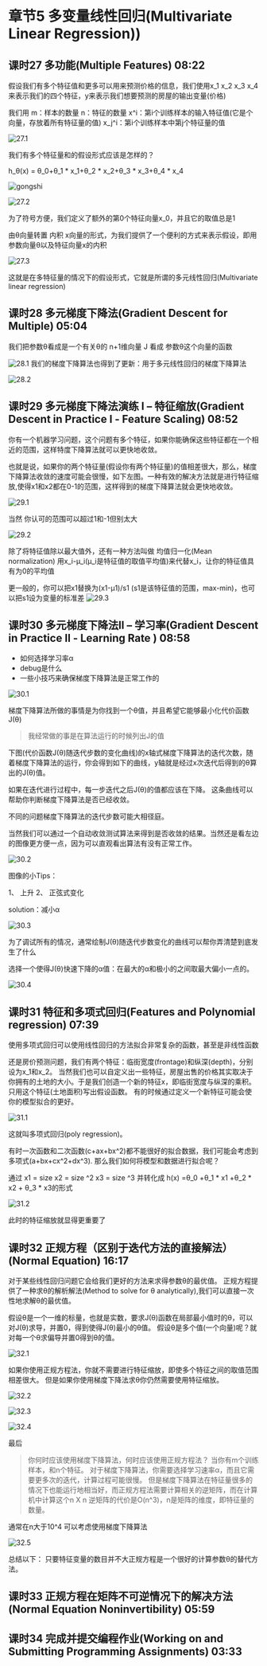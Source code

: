 章节5 多变量线性回归(Multivariate Linear Regression))
===

## 课时27  多功能(Multiple Features)    08:22

假设我们有多个特征值和更多可以用来预测价格的信息，我们使用x_1 x_2 x_3 x_4来表示我们的四个特征，y来表示我们想要预测的房屋的输出变量(价格)

我们用
m：样本的数量
n：特征的数量
x^i：第i个训练样本的输入特征值(它是个向量，存放着所有特征量的值)
x_j^i：第i个训练样本中第j个特征量的值

![27.1](http://m.qpic.cn/psb?/V12umJF70r2BEK/ISAgi8az8axPHsP7Gi0PsScijNmY00nPWmL7xe4AFZ4!/b/dN0AAAAAAAAA&bo=LQRcAgAAAAARF1c!&rf=viewer_4)

我们有多个特征量和的假设形式应该是怎样的？

h_θ(x) = θ_0+θ_1 * x_1+θ_2 * x_2+θ_3 * x_3+θ_4 * x_4

![gongshi](http://m.qpic.cn/psb?/V12umJF70r2BEK/iH2O7kxks5kCD9jYHIecdvPDzoHALTQUiuAjPbyyy2Y!/b/dAsBAAAAAAAA&bo=yAJDAAAAAAARF6k!&rf=viewer_4)

![27.2](http://m.qpic.cn/psb?/V12umJF70r2BEK/U8.r9PTZg8ajelATxg5Tc6qpITOevWet*pCUcs.40Ww!/b/dN4AAAAAAAAA&bo=KQQ*AgAAAAARFzA!&rf=viewer_4)

为了符号方便，我们定义了额外的第0个特征向量x_0，并且它的取值总是1

由θ向量转置 内积 x向量的形式，为我们提供了一个便利的方式来表示假设，即用参数向量θ以及特征向量x的内积

![27.3](http://m.qpic.cn/psb?/V12umJF70r2BEK/osbaO999aOOp61Ju5GW*6B.K4Eb1LAx5l2lVwSj48XM!/b/dPQAAAAAAAAA&bo=SARAAgAAAAARBz4!&rf=viewer_4)

这就是在多特征量的情况下的假设形式，它就是所谓的多元线性回归(Multivariate linear regression)


## 课时28  多元梯度下降法(Gradient Descent for Multiple)    05:04


我们把参数θ看成是一个有关θ的 n+1维向量
J 看成 参数θ这个向量的函数

![28.1](http://m.qpic.cn/psb?/V12umJF70r2BEK/QW*fG3zKgqiQ7N.0rQ3pTfGZ1BGY4f.xf8OdptGQi94!/b/dN8AAAAAAAAA&bo=NQRwAgAAAAARB3M!&rf=viewer_4)
我们的梯度下降算法也得到了更新：用于多元线性回归的梯度下降算法

![28.2](http://m.qpic.cn/psb?/V12umJF70r2BEK/QW*fG3zKgqiQ7N.0rQ3pTfGZ1BGY4f.xf8OdptGQi94!/b/dN8AAAAAAAAA&bo=NQRwAgAAAAARF2M!&rf=viewer_4)

## 课时29  多元梯度下降法演练 I – 特征缩放(Gradient Descent in Practice Ⅰ - Feature Scaling)   08:52

你有一个机器学习问题，这个问题有多个特征，如果你能确保这些特征都在一个相近的范围，这样特度下降算法就可以更快地收敛。

也就是说，如果你的两个特征量(假设你有两个特征量)的值相差很大，那么，梯度下降算法收敛的速度可能会很慢，如下左图。一种有效的解决方法就是进行特征缩放,使得x1和x2都在0-1的范围，这样得到的梯度下降算法就会更快地收敛。

![29.1](http://m.qpic.cn/psb?/V12umJF70r2BEK/bBcOqAQC8Jm.cPIRwNTU4k*7Oh7ZI*hDFNJawS2B9c8!/b/dIIBAAAAAAAA&bo=jwUZAwAAAAARF7A!&rf=viewer_4)

当然 你认可的范围可以超过1和-1但别太大

![29.2](http://m.qpic.cn/psb?/V12umJF70r2BEK/fr5bUmTa4C5RgOJc0YxrJ0quzExKRi0X0fswlLwFU38!/b/dN4AAAAAAAAA&bo=eQUDAwAAAAARF1w!&rf=viewer_4)

除了将特征值除以最大值外，还有一种方法叫做 均值归一化(Mean normalization)
用x_i-μ_i(μ_i是特征值的取值平均值)来代替x_i，让你的特征值具有为0的平均值

更一般的，你可以把x1替换为(x1-μ1)/s1  (s1是该特征值的范围，max-min)，也可以把s1设为变量的标准差
![29.3](http://m.qpic.cn/psb?/V12umJF70r2BEK/YoxI7GVMauHBc4Q1j1Jr2j8Jt*R1qy98V4w.HH0D1Gk!/b/dN4AAAAAAAAA&bo=aQUdAwAAAAARB0I!&rf=viewer_4)

## 课时30  多元梯度下降法II – 学习率(Gradient Descent in Practice Ⅱ - Learning Rate ) 08:58

* 如何选择学习率α
* debug是什么
* 一些小技巧来确保梯度下降算法是正常工作的

![30.1](http://m.qpic.cn/psb?/V12umJF70r2BEK/oyxeOP.WTN1wuDk6zPiNDp0NjYz2qkfY.REsfS0KVIw!/b/dN8AAAAAAAAA&bo=GQREAgAAAAARF3s!&rf=viewer_4)

梯度下降算法所做的事情是为你找到一个θ值，并且希望它能够最小化代价函数J(θ)
> 我经常做的事是在算法运行的时候列出J的值

下图(代价函数J(θ)随迭代步数的变化曲线)的x轴式梯度下降算法的迭代次数，随着梯度下降算法的运行，你会得到如下的曲线，y轴就是经过x次迭代后得到的θ算出的J(θ)值。

如果在迭代进行过程中，每一步迭代之后J(θ)的值都应该在下降。
这条曲线可以帮助你判断梯度下降算法是否已经收敛。

不同的问题梯度下降算法的迭代步数可能大相径庭。

当然我们可以通过一个自动收敛测试算法来得到是否收敛的结果。当然还是看左边的图像更方便一点，因为可以直观看出算法有没有正常工作。

![30.2](http://m.qpic.cn/psb?/V12umJF70r2BEK/NGNj9hO0vUbP4wYOOLjw9GmcC8kouwFfiu8OCM2HLVY!/b/dGwBAAAAAAAA&bo=LQRFAgAAAAARF04!&rf=viewer_4)

图像的小Tips：

1、 上升
2、 正弦式变化

solution：减小α

![30.3](http://m.qpic.cn/psb?/V12umJF70r2BEK/oo5kgHZyYF4l9D9tQgdjIbct2gsuQH.5*Y56U3nvRng!/b/dN8AAAAAAAAA&bo=GARKAgAAAAARF3Q!&rf=viewer_4)

为了调试所有的情况，通常绘制J(θ)随迭代步数变化的曲线可以帮你弄清楚到底发生了什么

选择一个使得J(θ)快速下降的α值：在最大的α和极小的之间取最大偏小一点的。

![30.4](http://m.qpic.cn/psb?/V12umJF70r2BEK/GXBecEfVal5tAk6LNUHTox*Fn5Cct11u2KJ3AuKtg.A!/b/dPQAAAAAAAAA&bo=MgRvAgAAAAARB2s!&rf=viewer_4)

## 课时31  特征和多项式回归(Features and Polynomial regression)  07:39

使用多项式回归可以使用线性回归的方法拟合非常复杂的函数，甚至是非线性函数

还是房价预测问题，我们有两个特征：临街宽度(frontage)和纵深(depth)，分别设为x_1和x_2。
当然我们也可以自定义出一些特征，房屋出售的价格其实取决于
你拥有的土地的大小。于是我们创造一个新的特征x，即临街宽度与纵深的乘积。只用这个特征(土地面积)写出假设函数。
有的时候通过定义一个新特征可能会使你的模型拟合的更好。

![31.1](http://m.qpic.cn/psb?/V12umJF70r2BEK/O7tAJ7NXxiC4sI.wfp3TbwFTiHReUV.C12kcSwFf7Lw!/b/dIUBAAAAAAAA&bo=LQQ.AgAAAAARByU!&rf=viewer_4)

这就叫多项式回归(poly regression)。

有时一次函数和二次函数(c+ax+bx^2)都不能很好的拟合数据，我们可能会考虑到多项式(a+bx+cx^2+dx^3).
那么我们如何将模型和数据进行拟合呢？

通过
x1 = size
x2 = size ^2
x3 = size ^3
并转化成 h(x) =θ_0 +θ_1 * x1 +θ_2 * x2 + θ_3 * x3的形式

![31.2](http://m.qpic.cn/psb?/V12umJF70r2BEK/bAEUfRfA7siCc22WUYyyvThAgxpA8YjED.ewgKrqx00!/b/dA0BAAAAAAAA&bo=SgRiAgAAAAARFw4!&rf=viewer_4)

此时的特征缩放就显得更重要了

## 课时32  正规方程（区别于迭代方法的直接解法）(Normal Equation)  16:17

对于某些线性回归问题它会给我们更好的方法来求得参数θ的最优值。
正规方程提供了一种求θ的解析解法(Method to solve for θ analytically),我们可以直接一次性地求解θ的最优值。

假设θ是一个一维的标量，也就是实数，要求J(θ)函数在局部最小值时的θ，可以对J(θ)求导，并置0，得到使得J(θ)最小的θ值。
假设θ是多个值(一个向量)呢？就对每一个θ求偏导并置0得到θ的值。

![32.1](http://m.qpic.cn/psb?/V12umJF70r2BEK/fuMIo2ZP2dcK9wivHTHz3cJCH3ufvv.3ccNJWItbKjk!/b/dN8AAAAAAAAA&bo=fQX6AgAAAAARB7A!&rf=viewer_4)


如果你使用正规方程法，你就不需要进行特征缩放，即使多个特征之间的取值范围相差很大。
但是如果你使用梯度下降法求θ你仍然需要使用特征缩放。

![32.2](http://m.qpic.cn/psb?/V12umJF70r2BEK/54IcIrdiL8gdAVbGnht5m48F6SxWvt3ZWm0INwr2Eac!/b/dA0BAAAAAAAA&bo=cwUGAwAAAAARF1M!&rf=viewer_4)

![32.3](http://m.qpic.cn/psb?/V12umJF70r2BEK/h6G6xCVb4Phh4tONwWhipaukJCVpyrO3vNgu4V7QvM8!/b/dD0BAAAAAAAA&bo=YgX3AgAAAAARF7I!&rf=viewer_4)

![32.4](http://m.qpic.cn/psb?/V12umJF70r2BEK/Tpu0Fwsm0tF7e*eNLp1jMMu6GqeCeVidWpVH9vVfTW4!/b/dAsBAAAAAAAA&bo=XgUuAwAAAAARF1Y!&rf=viewer_4)

最后
> 你何时应该使用梯度下降算法，何时应该使用正规方程法？
当你有m个训练样本，和n个特征。
对于梯度下降算法，你需要选择学习速率α，而且它需要更多次的迭代，计算过程可能很慢。
但是梯度下降算法在特征量很多的情况下也能运行地相当好，而正规方程法需要计算相关的逆矩阵，而在计算机中计算这个n X n 逆矩阵的代价是O(n^3)，n是矩阵的维度，即特征量的数量。

通常在n大于10^4 可以考虑使用梯度下降算法

![32.5](http://m.qpic.cn/psb?/V12umJF70r2BEK/HnBSeuF6c5LDmhcypTGozZ62CI8MpYKQ.DOgWoyqTlE!/b/dA0BAAAAAAAA&bo=lwXrAgAAAAARF1s!&rf=viewer_4)

总结以下：
只要特征变量的数目并不大正规方程是一个很好的计算参数θ的替代方法。

## 课时33  正规方程在矩阵不可逆情况下的解决方法(Normal Equation Noninvertibility)  05:59


## 课时34  完成并提交编程作业(Working on and Submitting Programming Assignments)    03:33


